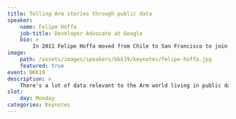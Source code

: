 ```yaml
---
title: Telling Arm stories through public data
speaker:
    name: Felipe Hoffa
    job-title: Developer Advocate at Google
    bio: >
        In 2011 Felipe Hoffa moved from Chile to San Francisco to join Google as a Software Engineer. Since 2013 he's been a Developer Advocate on big data - to inspire developers around the world to leverage the Google Cloud Platform tools to analyze and understand their data in ways they could never before. You can find him in several YouTube videos, blog posts, and conferences around the world.
image:
    path: /assets/images/speakers/bkk19/keynotes/felipe-hoffa.jpg
    featured: true
event: BKK19
description: >
    There's a lot of data relevant to the Arm world living in public datasets. In this session we are going to uncover some of the stories hiding within them. Who in the open source world is interested in Arm? What are their top projects? What do our users care for, and how can we help them move forward. If you ever need data to support your stories and use cases, come to this session to discover how to get plenty of it.
slot:
    day: Monday
categories: Keynotes
---
```


